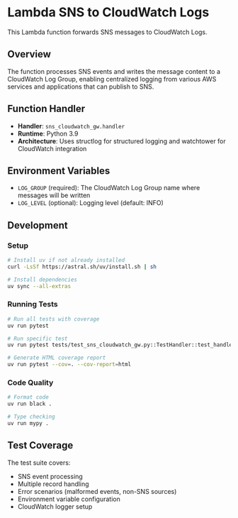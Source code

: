 # Lambda SNS to CloudWatch Logs

This Lambda function forwards SNS messages to CloudWatch Logs.

## Overview

The function processes SNS events and writes the message content to a CloudWatch Log Group, enabling centralized logging from various AWS services and applications that can publish to SNS.

## Function Handler

- **Handler**: `sns_cloudwatch_gw.handler`
- **Runtime**: Python 3.9
- **Architecture**: Uses structlog for structured logging and watchtower for CloudWatch integration

## Environment Variables

- `LOG_GROUP` (required): The CloudWatch Log Group name where messages will be written
- `LOG_LEVEL` (optional): Logging level (default: INFO)

## Development

### Setup

```bash
# Install uv if not already installed
curl -LsSf https://astral.sh/uv/install.sh | sh

# Install dependencies
uv sync --all-extras
```

### Running Tests

```bash
# Run all tests with coverage
uv run pytest

# Run specific test
uv run pytest tests/test_sns_cloudwatch_gw.py::TestHandler::test_handler_sns_event_success

# Generate HTML coverage report
uv run pytest --cov=. --cov-report=html
```

### Code Quality

```bash
# Format code
uv run black .

# Type checking
uv run mypy .
```

## Test Coverage

The test suite covers:
- SNS event processing
- Multiple record handling
- Error scenarios (malformed events, non-SNS sources)
- Environment variable configuration
- CloudWatch logger setup